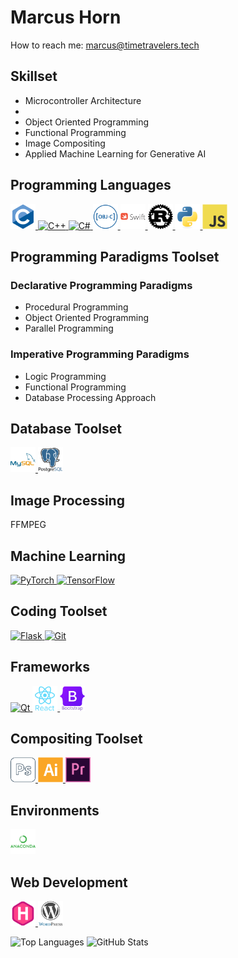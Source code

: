 <h1>Marcus Horn</h1>
<p>How to reach me: <a href="mailto:marcus@timetravelers.tech">marcus@timetravelers.tech</a></p>

<h2>Skillset</h2>
<ul>
  <li>Microcontroller Architecture<li>
  <li>Object Oriented Programming</li>
  <li>Functional Programming</li>
  <li>Image Compositing</li>
  <li>Applied Machine Learning for Generative AI</li>
</ul>

<h2>Programming Languages</h2>
<p align="left"> 
  <a href="https://www.cprogramming.com/" rel="nofollow">
    <img src="https://raw.githubusercontent.com/devicons/devicon/master/icons/c/c-original.svg" alt="C" width="40" height="40">
  </a>
  <a href="https://isocpp.org/std/the-standard" rel="nofollow">
    <img src="https://raw.githubusercontent.com/isocpp/logos/64ef037049f87ac74875dbe72695e59118b52186/cpp_logo.svg" alt="C++" width="40" height="40">
  </a>
  <a href="https://learn.microsoft.com/en-us/dotnet/csharp/" rel="nofollow">
    <img src="https://seeklogo.com/images/C/c-sharp-c-logo-02F17714BA-seeklogo.com.png" alt="C#" width="40" height="40">
  </a>
  <a href="https://developer.apple.com/library/archive/documentation/Cocoa/Conceptual/ProgrammingWithObjectiveC" rel="nofollow">
    <img src="https://github.com/devicons/devicon/blob/master/icons/objectivec/objectivec-plain.svg" alt="Objective C" width="40" height="40">
  </a>
  <a href="https://www.swift.org" rel="nofollow">
    <img src="https://github.com/devicons/devicon/blob/master/icons/swift/swift-original-wordmark.svg" alt="Swift" width="40" height="40">
  </a>
  <a href="https://prev.rust-lang.org/" rel="nofollow">
    <img src="https://raw.githubusercontent.com/devicons/devicon/6910f0503efdd315c8f9b858234310c06e04d9c0/icons/rust/rust-original.svg" alt="Rust" width="40" height="40">
  </a>
  <a href="https://www.python.org" rel="nofollow">
    <img src="https://raw.githubusercontent.com/devicons/devicon/master/icons/python/python-original.svg" alt="Python" width="40" height="40">
  </a>
  <a href="https://www.w3schools.com/js/" rel="nofollow">
    <img src="https://raw.githubusercontent.com/devicons/devicon/master/icons/javascript/javascript-original.svg" alt="JavaScript" width="40" height="40">
  </a>
</p>
<h2>Programming Paradigms Toolset</h2>
<h3>Declarative Programming Paradigms</h3>
<ul>
  <li>Procedural Programming</li>
  <li>Object Oriented Programming</li>
  <li>Parallel Programming</li>
</ul>

<h3>Imperative Programming Paradigms</h3>
<ul>
  <li>Logic Programming</li>
  <li>Functional Programming</li>
  <li>Database Processing Approach</li>
</ul>

<h2>Database Toolset</h2>
<p>
  <a href="https://www.mysql.com/" rel="nofollow">
    <img src="https://raw.githubusercontent.com/devicons/devicon/master/icons/mysql/mysql-original-wordmark.svg" alt="MySQL" width="40" height="40">
  </a>
  <a href="https://www.postgresql.org" rel="nofollow">
    <img src="https://raw.githubusercontent.com/devicons/devicon/master/icons/postgresql/postgresql-original-wordmark.svg" alt="PostgreSQL" width="40" height="40">
  </a>
</p>

<h2>Image Processing</h2>
<p>FFMPEG</p>

<h2>Machine Learning</h2>
<p>
  <a href="https://pytorch.org/" rel="nofollow">
    <img src="https://www.vectorlogo.zone/logos/pytorch/pytorch-icon.svg" alt="PyTorch" width="40" height="40">
  </a>
  <a href="https://www.tensorflow.org" rel="nofollow">
    <img src="https://www.vectorlogo.zone/logos/tensorflow/tensorflow-icon.svg" alt="TensorFlow" width="40" height="40">
  </a>
</p>

<h2>Coding Toolset</h2>
<p>
  <a href="https://flask.palletsprojects.com/" rel="nofollow">
    <img src="https://www.vectorlogo.zone/logos/pocoo_flask/pocoo_flask-icon.svg" alt="Flask" width="40" height="40">
  </a>
  <a href="https://git-scm.com/" rel="nofollow">
    <img src="https://www.vectorlogo.zone/logos/git-scm/git-scm-icon.svg" alt="Git" width="40" height="40">
  </a>
</p>

<h2>Frameworks</h2>
<p>
  <a href="https://www.qt.io/" rel="nofollow">
    <img src="https://upload.wikimedia.org/wikipedia/commons/0/0b/Qt_logo_2016.svg" alt="Qt" width="40" height="40">
  </a>
  <a href="https://react.dev/" rel="nofollow">
    <img src="https://raw.githubusercontent.com/devicons/devicon/master/icons/react/react-original-wordmark.svg" alt="React" width="40" height="40">
  </a>
  <a href="https://getbootstrap.com/" rel="nofollow">
    <img src="https://github.com/devicons/devicon/blob/master/icons/bootstrap/bootstrap-original-wordmark.svg" alt="Bootstrap" width="40" height="40">
  </a>
</p>

<h2>Compositing Toolset</h2>
<p>
  <a href="https://www.photoshop.com/en" rel="nofollow">
    <img src="https://raw.githubusercontent.com/devicons/devicon/master/icons/photoshop/photoshop-line.svg" alt="Photoshop" width="40" height="40">
  </a>
  <a href="https://www.illustrator.com/en" rel="nofollow">
    <img src="https://raw.githubusercontent.com/devicons/devicon/master/icons/illustrator/illustrator-plain.svg" alt="Illustrator" width="40" height="40">
  </a>
  <a href="https://www.premierepro.com/en" rel="nofollow">
    <img src="https://raw.githubusercontent.com/devicons/devicon/master/icons/premierepro/premierepro-original.svg" alt="Premiere Pro" width="40" height="40">
  </a>
</p>

<h2>Environments</h2>
<p>
  <a href="https://www.anaconda.com" rel="nofollow">
    <img src="https://raw.githubusercontent.com/devicons/devicon/master/icons/anaconda/anaconda-original-wordmark.svg" alt="Anaconda" width="40" height="40">
  </a>
</p>

<h2>Web Development</h2>
<p>
  <a href="https://gohugo.io" rel="nofollow">
    <img src="https://github.com/devicons/devicon/blob/master/icons/hugo/hugo-original.svg" alt="Hugo" width="40" height="40">
  </a>
  <a href="https://wordpress.com/" rel="nofollow">
    <img src="https://raw.githubusercontent.com/devicons/devicon/master/icons/wordpress/wordpress-original.svg" alt="WordPress" width="40" height="40">
  </a>
</p>

<!-- GitHub Stats -->
<img src="https://github-readme-stats.vercel.app/api/top-langs?username=muvo4k&show_icons=true&locale=en&layout=compact&langs_count=10" alt="Top Languages">
<img src="https://github-readme-stats.vercel.app/api?username=muvo4k&show_icons=true&locale=en" alt="GitHub Stats">

